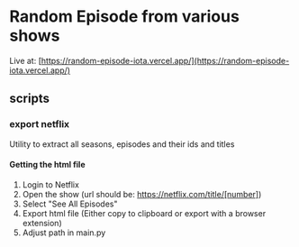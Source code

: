# Random Episode from various shows

Live at: [https://random-episode-iota.vercel.app/](https://random-episode-iota.vercel.app/)

## scripts
### export netflix
Utility to extract all seasons, episodes and their ids and titles

#### Getting the html file
1. Login to Netflix
2. Open the show (url should be: https://netflix.com/title/[number])
3. Select "See All Episodes"
4. Export html file (Either copy to clipboard or export with a browser extension)
5. Adjust path in main.py
